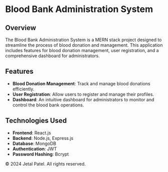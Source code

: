 # Blood Bank Administration System

## Overview
The Blood Bank Administration System is a MERN stack project designed to streamline the process of blood donation and management. This application includes features for blood donation management, user registration, and a comprehensive dashboard for administrators.

## Features
- **Blood Donation Management**: Track and manage blood donations efficiently.
- **User Registration**: Allow users to register and manage their profiles.
- **Dashboard**: An intuitive dashboard for administrators to monitor and control the blood bank operations.

## Technologies Used
- **Frontend**: React.js
- **Backend**: Node.js, Express.js
- **Database**: MongoDB
- **Authentication**: JWT
- **Password Hashing**: Bcrypt

© 2024 Jetal Patel. All rights reserved.
